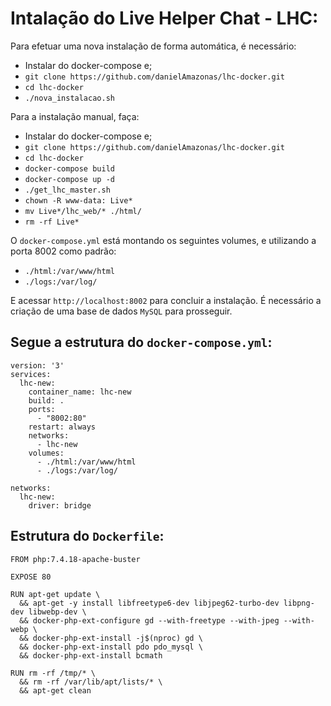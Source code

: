 # Intalação do Live Helper Chat - LHC:

Para efetuar uma nova instalação de forma automática, é necessário:

- Instalar do docker-compose e;
- `git clone https://github.com/danielAmazonas/lhc-docker.git`
- `cd lhc-docker`
- `./nova_instalacao.sh`

Para a instalação manual, faça:

- Instalar do docker-compose e;
- `git clone https://github.com/danielAmazonas/lhc-docker.git`
- `cd lhc-docker`
- `docker-compose build`
- `docker-compose up -d`
- `./get_lhc_master.sh`
- `chown -R www-data: Live*`
- `mv Live*/lhc_web/* ./html/`
- `rm -rf Live*`

O `docker-compose.yml` está montando os seguintes volumes, e utilizando a porta 8002 como padrão:

- `./html:/var/www/html`
- `./logs:/var/log/`

E acessar `http://localhost:8002` para concluir a instalação. É necessário a criação de uma base de dados `MySQL` para prosseguir.

## Segue a estrutura do `docker-compose.yml`:

```
version: '3'
services:
  lhc-new:
    container_name: lhc-new
    build: .
    ports:
      - "8002:80"
    restart: always
    networks:
      - lhc-new
    volumes:
      - ./html:/var/www/html
      - ./logs:/var/log/

networks:
  lhc-new:
    driver: bridge
```

## Estrutura do `Dockerfile`:

```
FROM php:7.4.18-apache-buster

EXPOSE 80

RUN apt-get update \
  && apt-get -y install libfreetype6-dev libjpeg62-turbo-dev libpng-dev libwebp-dev \
  && docker-php-ext-configure gd --with-freetype --with-jpeg --with-webp \
  && docker-php-ext-install -j$(nproc) gd \
  && docker-php-ext-install pdo pdo_mysql \
  && docker-php-ext-install bcmath

RUN rm -rf /tmp/* \
  && rm -rf /var/lib/apt/lists/* \
  && apt-get clean
```
